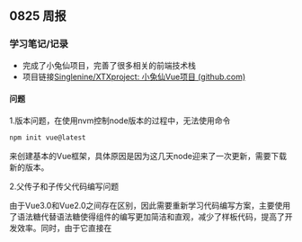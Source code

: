 ## 0825 周报
### 学习笔记/记录
- 完成了小兔仙项目，完善了很多相关的前端技术栈
- 项目链接[Singlenine/XTXproject: 小兔仙Vue项目 (github.com)](https://github.com/Singlenine/XTXproject)

#### 问题
1.版本问题，在使用nvm控制node版本的过程中，无法使用命令

```javascript
npm init vue@latest
```

来创建基本的Vue框架，具体原因是因为这几天node迎来了一次更新，需要下载新的版本。

2.父传子和子传父代码编写问题

由于Vue3.0和Vue2.0之间存在区别，因此需要重新学习代码编写方案，主要使用了语法糖代替语法糖使得组件的编写更加简洁和直观，减少了样板代码，提高了开发效率。同时，由于它直接在 <script setup> 中定义了组件的逻辑，也使得组件的结构更加清晰和易于维护。

```
<template>  
  <div>  
    <h2>父组件</h2>  
    <!-- 在父组件中使用子组件，并通过 props 传递数据 -->  
    <ChildComponent :message="parentMessage" />  
  </div>  
</template>  
  
<script setup>  
import { ref } from 'vue';  
import ChildComponent from './ChildComponent.vue';  
  
// 声明子组件  
defineComponents({  
  ChildComponent  
});  
  
// 定义响应式数据 parentMessage  
const parentMessage = ref('这是父组件传递给子组件的消息');  
</script>
```

```
<template>  
  <div>  
    <h3>子组件</h3>  
    <!-- 显示从父组件接收到的 message -->  
    <p>{{ message }}</p>  
  </div>  
</template>  
  
<script setup>  
import { defineProps } from 'vue';  
  
// 使用 defineProps 声明从父组件接收的 props  
const props = defineProps({  
  message: {  
    type: String, // 指定 message 的类型为字符串  
    required: true, // message 是必需的  
    default: '' // 默认值  
  },
});  
//同样，这里可以使用数组形式声明 props ，这样不用指定类型，二选一
const props = defineProps(['message']);  
</script>
```

3.资源库

主要依据了这个网站[element-plus.org](https://element-plus.org/zh-CN/component/button.html)

但是还是需要一些自己弄得风格，就用了主题色定制功能。

4.路由配置问题

视频中的讲解在编写中出了问题，实现方案我参考的是这个

[黑马程序员前端 Vue3 小兔鲜电商项目——（一）初始化项目-CSDN博客](https://blog.csdn.net/qq_20185737/article/details/131323373)

路由设计原则：找页面的切换方式，如果是整体切换，则为一级路由，如果是在一级路由的内部进行的内容切换，则为二级路由。